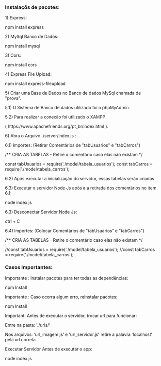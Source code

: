 <h3>Instalaçõs de pacotes:</h3>

<p>1) Express:</p>
npm install express

<p>2) MySql Banco de Dados:</p>
npm install mysql

<p>3) Cors:</p>
npm install cors

<p>4) Express File Upload:</p>
npm install express-fileupload

<p>5) Criar uma Base de Dados no Banco de dados MySql chamada de "prova".</p>

<p>5.1) O Sistema de Banco de dados utilizado foi o phpMyAdmin.</p>

<p>5.2) Para realizar a conexão foi utilizado o XAMPP</p> ( https://www.apachefriends.org/pt_br/index.html ).

<p>6) Abra o Arquivo ./server/index.js :</p>

<p>6.1) Importes: (Retirar Comentários de "tabUsuarios" e "tabCarros")</p>

<p>/** CRIA AS TABELAS - Retire o comentário caso elas não existam */</p>
const tabUsuarios = require('./model/tabela_usuarios');
const tabCarros = require('./model/tabela_carros');

<p>6.2) Após executar a inicialização do servidor, essas tabelas serão criadas.</p>

<p>6.3) Executar o servidor Node Js após a a retirada dos comentários no item 6.1:</p>
node index.js

<p>6.3) Desconectar Servidor Node Js:</p>
ctrl + C

<p>6.4) Importes: (Colocar Comentários de "tabUsuarios" e "tabCarros")</p>

<p>/** CRIA AS TABELAS - Retire o comentário caso elas não existam */</p>
//const tabUsuarios = require('./model/tabela_usuarios');
//const tabCarros = require('./model/tabela_carros');


<h3>Casos Importantes:</h3>

<p>Importante : Instalar pacotes para ter todas as dependências:</p>
npm Install

<p>Importante : Caso ocorra algum erro, reinstalar pacotes:</p>
npm Install

<p>Important: Antes de executar o servidor, trocar url para funcionar:</p>
<p>Entre na pasta: './urls/'</p>
<p>Nos arquivos: 'url_imagem.js' e 'url_servidor.js' retire a palavra 'localhost' pela url correta.</p>

<p>Executar Servidor Antes de executar o app:</p>
node index.js

